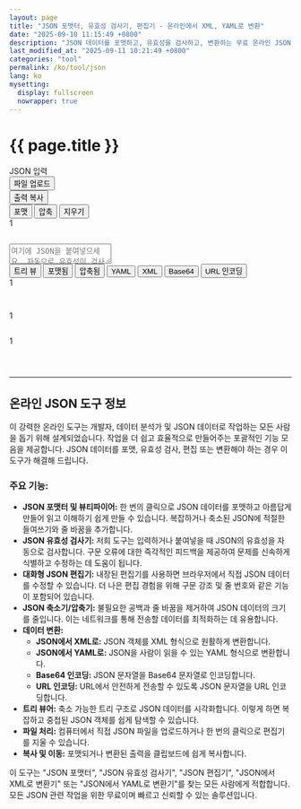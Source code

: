 ```yaml
---
layout: page
title: "JSON 포맷터, 유효성 검사기, 편집기 - 온라인에서 XML, YAML로 변환"
date: "2025-09-10 11:15:49 +0800"
description: "JSON 데이터를 포맷하고, 유효성을 검사하고, 변환하는 무료 온라인 JSON 도구입니다. JSON을 예쁘게 만들거나, 축소하거나, 트리 구조로 확인하세요. JSON을 XML, YAML 등으로 변환하세요."
last_modified_at: "2025-09-11 10:21:49 +0800"
categories: "tool"
permalink: /ko/tool/json
lang: ko
mysetting:
  display: fullscreen
  nowrapper: true
---
```


<h1 class="page-title">{{ page.title }}</h1>

<link rel="stylesheet" href="{{ site.baseurl }}/assets/css/json-tool.css">

<div class="json-tool-container">
    <div class="toolbar">
        <div class="toolbar-left">
            <div class="toolbar-title">JSON 입력</div>
            <button id="upload-file-btn" class="toolbar-btn-secondary">파일 업로드</button>
            <input type="file" id="file-input" style="display: none;" accept=".json,application/json,.txt,text/plain">
        </div>
        <div class="toolbar-actions">
            <span id="copy-feedback"></span>
            <button id="copy-btn">출력 복사</button>
        </div>
    </div>
    <div class="main-content">
        <div class="editor-pane">
            <div class="editor-header">
                <div class="editor-actions">
                    <button id="format-input-btn" title="JSON 입력 포맷">포맷</button>
                    <button id="compact-input-btn" title="JSON 입력 압축">압축</button>
                    <button id="clear-btn" title="콘텐츠 및 로컬 저장소 지우기">지우기</button>
                </div>
                <div id="input-status-bar" class="status-bar"></div>
            </div>
            <div class="editor-wrapper">
                <div id="input-line-numbers" class="line-numbers">1</div>
                <pre id="highlighting-layer" aria-hidden="true"></pre>
                <textarea id="json-input" placeholder="여기에 JSON을 붙여넣으세요. 자동으로 유효성이 검사됩니다. 변환하려면 오른쪽 탭을 사용하세요." spellcheck="false" tabindex="-1"></textarea>
            </div>
        </div>
        <div class="output-pane">
            <div class="tabs">
                <button class="tab-btn active" data-tab="tree">트리 뷰</button>
                <button class="tab-btn" data-tab="formatted">포맷됨</button>
                <button class="tab-btn" data-tab="compact">압축됨</button>
                <button class="tab-btn" data-tab="yaml">YAML</button>
                <button class="tab-btn" data-tab="xml">XML</button>
                <button class="tab-btn" data-tab="base64">Base64</button>
                <button class="tab-btn" data-tab="urlencode">URL 인코딩</button>
            </div>
            <div id="tree" class="tab-content">
                <div id="tree-output"></div>
            </div>
            <div id="formatted" class="tab-content hidden">
                <div class="output-wrapper">
                    <div id="output-line-numbers" class="line-numbers">1</div>
                    <pre id="formatted-output"></pre>
                </div>
            </div>
            <div id="compact" class="tab-content hidden">
                <pre id="compact-output"></pre>
            </div>
            <div id="yaml" class="tab-content hidden">
                <div class="output-wrapper">
                    <div id="yaml-line-numbers" class="line-numbers">1</div>
                    <pre id="yaml-output"></pre>
                </div>
            </div>
            <div id="xml" class="tab-content hidden">
                <div class="output-wrapper">
                    <div id="xml-line-numbers" class="line-numbers">1</div>
                    <pre id="xml-output"></pre>
                </div>
            </div>
            <div id="base64" class="tab-content hidden">
                <pre id="base64-output"></pre>
            </div>
            <div id="urlencode" class="tab-content hidden">
                <pre id="urlencode-output"></pre>
            </div>
        </div>
    </div>
</div>

<script src="{{ site.baseurl }}/assets/js/json-tool-ko.js"></script>

---

## 온라인 JSON 도구 정보

이 강력한 온라인 도구는 개발자, 데이터 분석가 및 JSON 데이터로 작업하는 모든 사람을 돕기 위해 설계되었습니다. 작업을 더 쉽고 효율적으로 만들어주는 포괄적인 기능 모음을 제공합니다. JSON 데이터를 포맷, 유효성 검사, 편집 또는 변환해야 하는 경우 이 도구가 해결해 드립니다.

### 주요 기능:

*   **JSON 포맷터 및 뷰티파이어:** 한 번의 클릭으로 JSON 데이터를 포맷하고 아름답게 만들어 읽고 이해하기 쉽게 만들 수 있습니다. 복잡하거나 축소된 JSON에 적절한 들여쓰기와 줄 바꿈을 추가합니다.
*   **JSON 유효성 검사기:** 저희 도구는 입력하거나 붙여넣을 때 JSON의 유효성을 자동으로 검사합니다. 구문 오류에 대한 즉각적인 피드백을 제공하여 문제를 신속하게 식별하고 수정하는 데 도움이 됩니다.
*   **대화형 JSON 편집기:** 내장된 편집기를 사용하면 브라우저에서 직접 JSON 데이터를 수정할 수 있습니다. 더 나은 편집 경험을 위해 구문 강조 및 줄 번호와 같은 기능이 포함되어 있습니다.
*   **JSON 축소기/압축기:** 불필요한 공백과 줄 바꿈을 제거하여 JSON 데이터의 크기를 줄입니다. 이는 네트워크를 통해 전송할 데이터를 최적화하는 데 유용합니다.
*   **데이터 변환:**
    *   **JSON에서 XML로:** JSON 객체를 XML 형식으로 원활하게 변환합니다.
    *   **JSON에서 YAML로:** JSON을 사람이 읽을 수 있는 YAML 형식으로 변환합니다.
    *   **Base64 인코딩:** JSON 문자열을 Base64 문자열로 인코딩합니다.
    *   **URL 인코딩:** URL에서 안전하게 전송할 수 있도록 JSON 문자열을 URL 인코딩합니다.
*   **트리 뷰어:** 축소 가능한 트리 구조로 JSON 데이터를 시각화합니다. 이렇게 하면 복잡하고 중첩된 JSON 객체를 쉽게 탐색할 수 있습니다.
*   **파일 처리:** 컴퓨터에서 직접 JSON 파일을 업로드하거나 한 번의 클릭으로 편집기를 지울 수 있습니다.
*   **복사 및 이동:** 포맷되거나 변환된 출력을 클립보드에 쉽게 복사합니다.

이 도구는 "JSON 포맷터", "JSON 유효성 검사기", "JSON 편집기", "JSON에서 XML로 변환기" 또는 "JSON에서 YAML로 변환기"를 찾는 모든 사람에게 적합합니다. 모든 JSON 관련 작업을 위한 무료이며 빠르고 신뢰할 수 있는 솔루션입니다.
